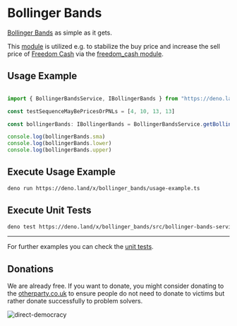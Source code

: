 # Bollinger Bands

[Bollinger Bands](https://www.youtube.com/watch?v=-6cbdJulb7s) as simple as it gets.
  
This [module](https://deno.land/x/bollinger_bands) is utilized e.g. to stabilize the buy price and increase the sell price of [Freedom Cash](https://FreedomCash.org) via the [freedom_cash module](https://deno.land/x/freedom_cash).   

## Usage Example
```ts

import { BollingerBandsService, IBollingerBands } from "https://deno.land/x/bollinger_bands/mod.ts"

const testSequenceMayBePricesOrPNLs = [4, 10, 13, 13]

const bollingerBands: IBollingerBands = BollingerBandsService.getBollingerBands(testSequenceMayBePricesOrPNLs)

console.log(bollingerBands.sma)
console.log(bollingerBands.lower)
console.log(bollingerBands.upper) 

```

## Execute Usage Example
```sh
deno run https://deno.land/x/bollinger_bands/usage-example.ts
```


## Execute Unit Tests
```sh
deno test https://deno.land/x/bollinger_bands/src/bollinger-bands-service.spec.ts
```

---
  
For further examples you can check the [unit tests](https://github.com/VoFarm/bollinger_bands/blob/main/src/bollinger-bands-service.spec.ts).
  

## Donations
We are already free. If you want to donate, you might consider donating to the [otherparty.co.uk](https://www.otherparty.co.uk/donate-crypto-the-other-party) to ensure people do not need to donate to victims but rather donate successfully to problem solvers.  
  
![direct-democracy](https://github.com/michael-spengler/sleep/assets/145258627/fe97b7da-62b4-4cf6-9be0-7b03b2f3095a)  

